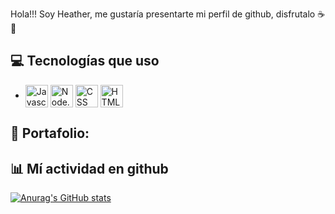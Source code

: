 Hola!!! Soy Heather, me gustaría presentarte mi perfil de github, disfrutalo ☕🍪

## 💻 Tecnologías que uso

-   <img src="https://cdn.discordapp.com/emojis/844666825991520276.png?size=4096" alt="Javascript" width="36" align="center"> <img src="https://cdn.discordapp.com/emojis/1001193725025857616.png?size=4096" alt="Node.js" width="36" align="center"> <img src="https://cdn.discordapp.com/emojis/904792337388015677.png?size=4096" alt="CSS" width="36" align="center"> <img src="https://cdn.discordapp.com/emojis/904792335852900423.png?size=4096" alt="HTML5" width="36" align="center">

## 💼 Portafolio:

## 📊 Mí actividad en github

[![Anurag's GitHub stats](https://github-readme-stats.vercel.app/api?username=ofheather)](https://github.com/anuraghazra/github-readme-stats)
